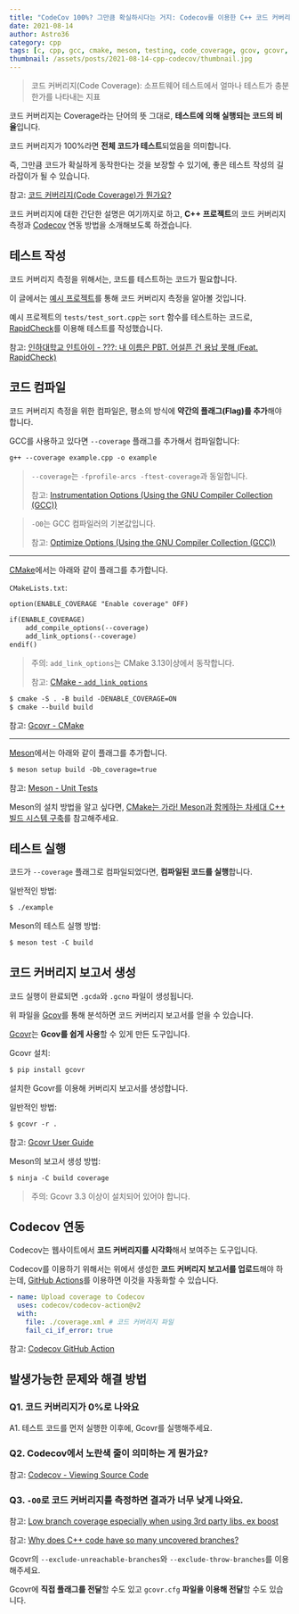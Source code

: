 ```yaml
---
title: "CodeCov 100%? 그만큼 확실하시다는 거지: Codecov를 이용한 C++ 코드 커버리지 측정 방법"
date: 2021-08-14
author: Astro36
category: cpp
tags: [c, cpp, gcc, cmake, meson, testing, code_coverage, gcov, gcovr, codecov]
thumbnail: /assets/posts/2021-08-14-cpp-codecov/thumbnail.jpg
---
```


> 코드 커버리지(Code Coverage): 소프트웨어 테스트에서 얼마나 테스트가 충분한가를 나타내는 지표

코드 커버리지는 Coverage라는 단어의 뜻 그대로, **테스트에 의해 실행되는 코드의 비율**입니다.

코드 커버리지가 100%라면 **전체 코드가 테스트**되었음을 의미합니다.

즉, 그만큼 코드가 확실하게 동작한다는 것을 보장할 수 있기에, 좋은 테스트 작성의 길라잡이가 될 수 있습니다.

참고: [코드 커버리지(Code Coverage)가 뭔가요?](https://woowacourse.github.io/tecoble/post/2020-10-24-code-coverage/)

코드 커버리지에 대한 간단한 설명은 여기까지로 하고, **C++ 프로젝트**의 코드 커버리지 측정과 [Codecov](https://about.codecov.io/) 연동 방법을 소개해보도록 하겠습니다.

## 테스트 작성

코드 커버리지 측정을 위해서는, 코드를 테스트하는 코드가 필요합니다.

이 글에서는 [예시 프로젝트](https://github.com/int-i/cpp-sort)를 통해 코드 커버리지 측정을 알아볼 것입니다.

예시 프로젝트의 `tests/test_sort.cpp`는 `sort` 함수를 테스트하는 코드로, [RapidCheck](https://github.com/emil-e/rapidcheck)를 이용해 테스트를 작성했습니다.

참고: [인하대학교 인트아이 - ???: 내 이름은 PBT. 어설픈 건 용납 못해 (Feat. RapidCheck)](https://int-i.github.io/cpp/2021-07-25/cpp-pbt-rapidcheck/)

## 코드 컴파일

코드 커버리지 측정을 위한 컴파일은, 평소의 방식에 **약간의 플래그(Flag)를 추가**해야 합니다.

GCC를 사용하고 있다면 `--coverage` 플래그를 추가해서 컴파일합니다:

```txt
g++ --coverage example.cpp -o example
```

> `--coverage`는 `-fprofile-arcs -ftest-coverage`과 동일합니다.
>
> 참고: [Instrumentation Options (Using the GNU Compiler Collection (GCC))](https://gcc.gnu.org/onlinedocs/gcc/Instrumentation-Options.html)

> `-O0`는 GCC 컴파일러의 기본값입니다.
>
> 참고: [Optimize Options (Using the GNU Compiler Collection (GCC))](https://gcc.gnu.org/onlinedocs/gcc/Optimize-Options.html)

---

[CMake](https://cmake.org/)에서는 아래와 같이 플래그를 추가합니다.

`CMakeLists.txt`:

```txt
option(ENABLE_COVERAGE "Enable coverage" OFF)

if(ENABLE_COVERAGE)
    add_compile_options(--coverage)
    add_link_options(--coverage)
endif()
```

> 주의: `add_link_options`는 CMake 3.13이상에서 동작합니다.
>
> 참고: [CMake - `add_link_options`](https://cmake.org/cmake/help/latest/command/add_link_options.html)

```txt
$ cmake -S . -B build -DENABLE_COVERAGE=ON
$ cmake --build build
```

참고: [Gcovr - CMake](https://gcovr.com/en/stable/cookbook.html#oos-cmake)

---

[Meson](https://mesonbuild.com/)에서는 아래와 같이 플래그를 추가합니다.

```txt
$ meson setup build -Db_coverage=true
```

참고: [Meson - Unit Tests](https://mesonbuild.com/Unit-tests.html#coverage)

Meson의 설치 방법을 알고 싶다면, [CMake는 가라! Meson과 함께하는 차세대 C++ 빌드 시스템 구축](https://int-i.github.io/cpp/2021-06-26/cpp-meson/)를 참고해주세요.

## 테스트 실행

코드가 `--coverage` 플래그로 컴파일되었다면, **컴파일된 코드를 실행**합니다.

일반적인 방법:

```txt
$ ./example
```

Meson의 테스트 실행 방법:

```txt
$ meson test -C build
```

## 코드 커버리지 보고서 생성

코드 실행이 완료되면 `.gcda`와 `.gcno` 파일이 생성됩니다.

위 파일을 [Gcov](https://gcc.gnu.org/onlinedocs/gcc/Gcov.html)를 통해 분석하면 코드 커버리지 보고서를 얻을 수 있습니다.

[Gcovr](https://www.gcovr.com/)는 **Gcov를 쉽게 사용**할 수 있게 만든 도구입니다.

Gcovr 설치:

```txt
$ pip install gcovr
```

설치한 Gcovr를 이용해 커버리지 보고서를 생성합니다.

일반적인 방법:

```txt
$ gcovr -r .
```

참고: [Gcovr User Guide](https://gcovr.com/en/stable/guide.html)

Meson의 보고서 생성 방법:

```txt
$ ninja -C build coverage
```

> 주의: Gcovr 3.3 이상이 설치되어 있어야 합니다.

## Codecov 연동

Codecov는 웹사이트에서 **코드 커버리지를 시각화**해서 보여주는 도구입니다.

Codecov를 이용하기 위해서는 위에서 생성한 **코드 커버리지 보고서를 업로드**해야 하는데, [GitHub Actions](https://github.com/features/actions)를 이용하면 이것을 자동화할 수 있습니다.

```yml
- name: Upload coverage to Codecov
  uses: codecov/codecov-action@v2
  with:
    file: ./coverage.xml # 코드 커버리지 파일
    fail_ci_if_error: true
```

참고: [Codecov GitHub Action](https://github.com/codecov/codecov-action)

## 발생가능한 문제와 해결 방법

### Q1. 코드 커버리지가 0%로 나와요

A1. 테스트 코드를 먼저 실행한 이후에, Gcovr를 실행해주세요.

### Q2. Codecov에서 노란색 줄이 의미하는 게 뭔가요?

참고: [Codecov - Viewing Source Code](https://docs.codecov.com/docs/viewing-source-code)

### Q3. `-O0`로 코드 커버리지를 측정하면 결과가 너무 낮게 나와요.

참고: [Low branch coverage especially when using 3rd party libs. ex boost](https://stackoverflow.com/questions/44655285/low-branch-coverage-especially-when-using-3rd-party-libs-ex-boost)

참고: [Why does C++ code have so many uncovered branches?](https://gcovr.com/en/stable/faq.html#why-does-c-code-have-so-many-uncovered-branches)

Gcovr의 `--exclude-unreachable-branches`와 `--exclude-throw-branches`를 이용해주세요.

Gcovr에 **직접 플래그를 전달**할 수도 있고 `gcovr.cfg` **파일을 이용해 전달**할 수도 있습니다.
